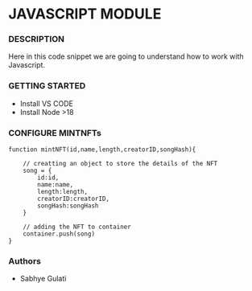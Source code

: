 # JAVASCRIPT MODULE

### DESCRIPTION

Here in this code snippet we are going to understand how to work with Javascript.

### GETTING STARTED
- Install VS CODE
- Install Node >18

### CONFIGURE MINTNFTs

```
function mintNFT(id,name,length,creatorID,songHash){

    // creatting an object to store the details of the NFT
    song = {
        id:id,
        name:name,
        length:length,
        creatorID:creatorID,
        songHash:songHash
    }

    // adding the NFT to container
    container.push(song)
}
```

### Authors
- Sabhye Gulati
